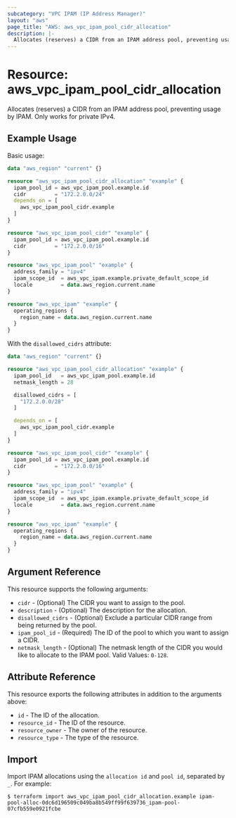 ```yaml
---
subcategory: "VPC IPAM (IP Address Manager)"
layout: "aws"
page_title: "AWS: aws_vpc_ipam_pool_cidr_allocation"
description: |-
  Allocates (reserves) a CIDR from an IPAM address pool, preventing usage by IPAM.
---
```


# Resource: aws_vpc_ipam_pool_cidr_allocation

Allocates (reserves) a CIDR from an IPAM address pool, preventing usage by IPAM. Only works for private IPv4.

## Example Usage

Basic usage:

```terraform
data "aws_region" "current" {}

resource "aws_vpc_ipam_pool_cidr_allocation" "example" {
  ipam_pool_id = aws_vpc_ipam_pool.example.id
  cidr         = "172.2.0.0/24"
  depends_on = [
    aws_vpc_ipam_pool_cidr.example
  ]
}

resource "aws_vpc_ipam_pool_cidr" "example" {
  ipam_pool_id = aws_vpc_ipam_pool.example.id
  cidr         = "172.2.0.0/16"
}

resource "aws_vpc_ipam_pool" "example" {
  address_family = "ipv4"
  ipam_scope_id  = aws_vpc_ipam.example.private_default_scope_id
  locale         = data.aws_region.current.name
}

resource "aws_vpc_ipam" "example" {
  operating_regions {
    region_name = data.aws_region.current.name
  }
}
```

With the `disallowed_cidrs` attribute:

```terraform
data "aws_region" "current" {}

resource "aws_vpc_ipam_pool_cidr_allocation" "example" {
  ipam_pool_id   = aws_vpc_ipam_pool.example.id
  netmask_length = 28

  disallowed_cidrs = [
    "172.2.0.0/28"
  ]

  depends_on = [
    aws_vpc_ipam_pool_cidr.example
  ]
}

resource "aws_vpc_ipam_pool_cidr" "example" {
  ipam_pool_id = aws_vpc_ipam_pool.example.id
  cidr         = "172.2.0.0/16"
}

resource "aws_vpc_ipam_pool" "example" {
  address_family = "ipv4"
  ipam_scope_id  = aws_vpc_ipam.example.private_default_scope_id
  locale         = data.aws_region.current.name
}

resource "aws_vpc_ipam" "example" {
  operating_regions {
    region_name = data.aws_region.current.name
  }
}
```

## Argument Reference

This resource supports the following arguments:

* `cidr` - (Optional) The CIDR you want to assign to the pool.
* `description` - (Optional) The description for the allocation.
* `disallowed_cidrs` - (Optional) Exclude a particular CIDR range from being returned by the pool.
* `ipam_pool_id` - (Required) The ID of the pool to which you want to assign a CIDR.
* `netmask_length` - (Optional) The netmask length of the CIDR you would like to allocate to the IPAM pool. Valid Values: `0-128`.

## Attribute Reference

This resource exports the following attributes in addition to the arguments above:

* `id` - The ID of the allocation.
* `resource_id` - The ID of the resource.
* `resource_owner` - The owner of the resource.
* `resource_type` - The type of the resource.

## Import

Import IPAM allocations using the `allocation id` and `pool id`, separated by `_`. For example:

```
$ terraform import aws_vpc_ipam_pool_cidr_allocation.example ipam-pool-alloc-0dc6d196509c049ba8b549ff99f639736_ipam-pool-07cfb559e0921fcbe
```
